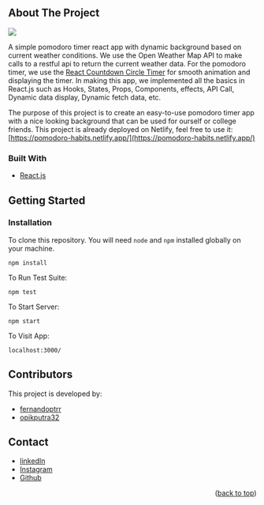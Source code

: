 <!-- ABOUT THE PROJECT -->
## About The Project
![](pomodoro-gif.gif)

A simple pomodoro timer react app with dynamic background based on current weather conditions. We use the Open Weather Map API to make calls to a restful api to return the current weather data. For the pomodoro timer, we use the [React Countdown Circle Timer](https://github.com/vydimitrov/react-countdown-circle-timer) for smooth animation and displaying the timer. In making this app, we implemented all the basics in React.js such as Hooks, States, Props, Components, effects, API Call, Dynamic data display, Dynamic fetch data, etc.

The purpose of this project is to create an easy-to-use pomodoro timer app with a nice looking background that can be used for ourself or college friends. This project is already deployed on Netlify, feel free to use it: [https://pomodoro-habits.netlify.app/](https://pomodoro-habits.netlify.app/)

### Built With
* [React.js](https://reactjs.org/)

<!-- GETTING STARTED -->
## Getting Started
### Installation
To clone this repository. You will need `node` and `npm` installed globally on your machine.  

`npm install`  

To Run Test Suite:  

`npm test`  

To Start Server:

`npm start`  

To Visit App:

`localhost:3000/`  

<!-- CONTRIBUTOR -->
## Contributors
This project is developed by:
* [fernandoptrr](https://github.com/fernandoptrr)
* [opikputra32](https://github.com/opikputra32)

<!-- CONTACT -->
## Contact
* [linkedIn](https://www.linkedin.com/in/fernandoptr/)
* [Instagram](https://www.instagram.com/fernandoptrr/)
* [Github](https://github.com/fernandoptrr)

<p align="right">(<a href="#top">back to top</a>)</p>
